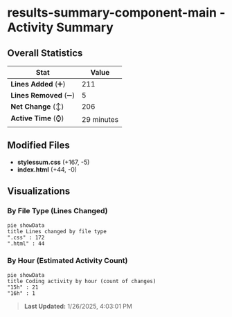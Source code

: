 # results-summary-component-main - Activity Summary 

## Overall Statistics

| Stat                   | Value                                                             |
| ---------------------- | ----------------------------------------------------------------- |
| **Lines Added** (➕)   | 211                                          |
| **Lines Removed** (➖) | 5                                        |
| **Net Change** (↕)    | 206                |
| **Active Time** (⌚)   | 29 minutes |


## Modified Files
- **stylessum.css** (+167, -5)
- **index.html** (+44, -0)

## Visualizations

### By File Type (Lines Changed)

```mermaid
pie showData
title Lines changed by file type
".css" : 172
".html" : 44
```

### By Hour (Estimated Activity Count)

```mermaid
pie showData
title Coding activity by hour (count of changes)
"15h" : 21
"16h" : 1
```


> **Last Updated:** 1/26/2025, 4:03:01 PM